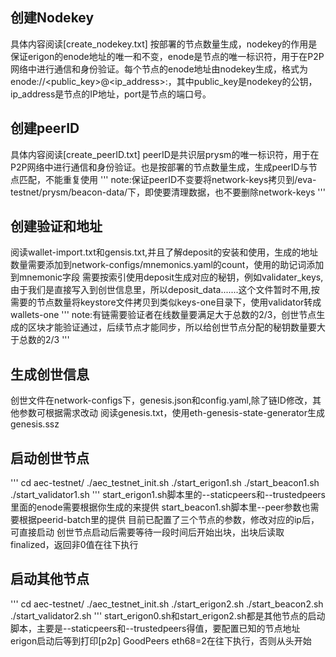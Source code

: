 ## 创建Nodekey
具体内容阅读[create_nodekey.txt]
按部署的节点数量生成，nodekey的作用是保证erigon的enode地址的唯一和不变，enode是节点的唯一标识符，用于在P2P网络中进行通信和身份验证。每个节点的enode地址由nodekey生成，格式为enode://<public_key>@<ip_address>:<port>，其中public_key是nodekey的公钥，ip_address是节点的IP地址，port是节点的端口号。

## 创建peerID
具体内容阅读[create_peerID.txt]
peerID是共识层prysm的唯一标识符，用于在P2P网络中进行通信和身份验证。也是按部署的节点数量生成，生成peerID与节点匹配，不能重复使用
'''
note:保证peerID不变要将network-keys拷贝到/eva-testnet/prysm/beacon-data/下，即使要清理数据，也不要删除network-keys
'''

## 创建验证和地址
阅读wallet-import.txt和gensis.txt,并且了解deposit的安装和使用，生成的地址数量需要添加到network-configs/mnemonics.yaml的count，使用的助记词添加到mnemonic字段
需要按索引使用deposit生成对应的秘钥，例如validater_keys,由于我们是直接写入到创世信息里，所以deposit_data.......这个文件暂时不用,按需要的节点数量将keystore文件拷贝到类似keys-one目录下，使用validator转成wallets-one
'''
note:有链需要验证者在线数量要满足大于总数的2/3，创世节点生成的区块才能验证通过，后续节点才能同步，所以给创世节点分配的秘钥数量要大于总数的2/3
'''

## 生成创世信息
创世文件在network-configs下，genesis.json和config.yaml,除了链ID修改，其他参数可根据需求改动
阅读genesis.txt，使用eth-genesis-state-generator生成genesis.ssz

## 启动创世节点
'''
cd aec-testnet/
./aec_testnet_init.sh
./start_erigon1.sh
./start_beacon1.sh
./start_validator1.sh
'''
start_erigon1.sh脚本里的--staticpeers和--trustedpeers里面的enode需要根据你生成的来提供
start_beacon1.sh脚本里--peer参数也需要根据peerid-batch里的提供
目前已配置了三个节点的参数，修改对应的ip后，可直接启动
创世节点启动后需要等待一段时间后开始出块，出块后读取finalized，返回非0值在往下执行

## 启动其他节点
'''
cd aec-testnet/
./aec_testnet_init.sh
./start_erigon2.sh
./start_beacon2.sh
./start_validator2.sh
'''
start_erigon0.sh和start_erigon2.sh都是其他节点的启动脚本，主要是--staticpeers和--trustedpeers得值，要配置已知的节点地址
erigon启动后等到打印[p2p] GoodPeers     eth68=2在往下执行，否则从头开始
